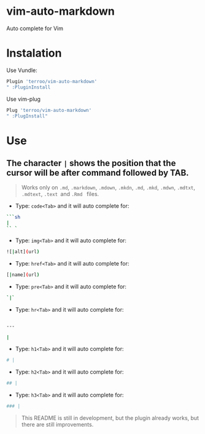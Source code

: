 # vim-auto-markdown
Auto complete for Vim

# Instalation
Use Vundle:
```sh
Plugin 'terroo/vim-auto-markdown'
" :PluginInstall
```

Use vim-plug

```sh
Plug 'terroo/vim-auto-markdown'
" :PlugInstall"
```

# Use
## The character `|` shows the position that the cursor will be after command followed by TAB.
> Works only on `.md`, `.markdown`, `.mdown`, `.mkdn`, `.md`, `.mkd`, `.mdwn`, `.mdtxt`, `.mdtext`, `.text `and `.Rmd ` files.

+ Type: `code<Tab>` and it will auto complete for:
```sh
```sh
|
`` `

```

+ Type: `img<Tab>` and it will auto complete for:
```sh
![|alt](url)
```
+ Type: `href<Tab>` and it will auto complete for:
```sh
[|name](url)
```
+ Type: `pre<Tab>` and it will auto complete for:
```sh
`|`
```
+ Type: `hr<Tab>` and it will auto complete for:
```sh

---

|
```
+ Type: `h1<Tab>` and it will auto complete for:
```sh
# |
```
+ Type: `h2<Tab>` and it will auto complete for:
```sh
## |
```
+ Type: `h3<Tab>` and it will auto complete for:
```sh
### |
```
> This README is still in development, but the plugin already works, but there are still improvements.
